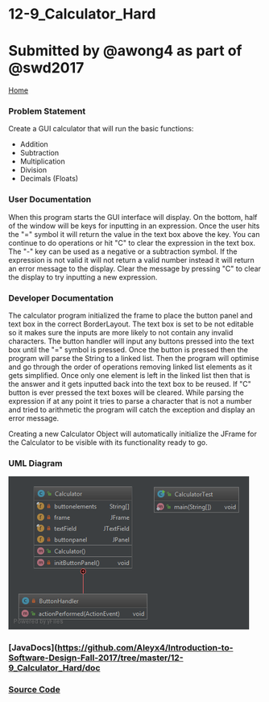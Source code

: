 # 12-9_Calculator_Hard
# Submitted by @awong4 as part of @swd2017

[Home](https://github.com/Aleyx4/Introduction-to-Software-Design-Fall-2017 "Home")

### Problem Statement
Create a GUI calculator that will run the basic functions:
- Addition
- Subtraction
- Multiplication
- Division
- Decimals (Floats)

### User Documentation
When this program starts the GUI interface will display. On the bottom, half of the window will be keys for inputting in an expression. Once the user hits the "=" symbol it will return the value in the text box above the key. You can continue to do operations or hit "C" to clear the expression in the text box. The "-" key can be used as a negative or a subtraction symbol. If the expression is not valid it will not return a valid number instead it will return an error message to the display. Clear the message by pressing "C" to clear the display to try inputting a new expression.

### Developer Documentation
The calculator program initialized the frame to place the button panel and text box in the correct BorderLayout. The text box is set to be not editable so it makes sure the inputs are more likely to not contain any invalid characters. The button handler will input any buttons pressed into the text box until the "=" symbol is pressed. Once the button is pressed then the program will parse the String to a linked list. Then the program will optimise and go through the order of operations removing linked list elements as it gets simplified. Once only one element is left in the linked list then that is the answer and it gets inputted back into the text box to be reused. If "C" button is ever pressed the text boxes will be cleared. While parsing the expression if at any point it tries to parse a character that is not a number and tried to arithmetic the program will catch the exception and display an error message.

Creating a new Calculator Object will automatically initialize the JFrame for the Calculator to be visible with its functionality ready to go.

### UML Diagram

![12-9_Calculator_Hard](https://github.com/Aleyx4/Introduction-to-Software-Design-Fall-2017/blob/master/12-9_Calculator_Hard/doc/12-9_Calculator_Hard_UML.png?raw=true)

### [JavaDocs](https://github.com/Aleyx4/Introduction-to-Software-Design-Fall-2017/tree/master/12-9_Calculator_Hard/doc

### [Source Code](https://github.com/Aleyx4/Introduction-to-Software-Design-Fall-2017/tree/master/12-9_Calculator_Hard/src)

